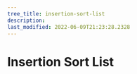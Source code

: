 ```yaml
---
tree_title: insertion-sort-list
description: 
last_modified: 2022-06-09T21:23:28.2328
---
```


# Insertion Sort List
